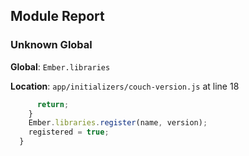 ## Module Report
### Unknown Global

**Global**: `Ember.libraries`

**Location**: `app/initializers/couch-version.js` at line 18

```js
      return;
    }
    Ember.libraries.register(name, version);
    registered = true;
  }
```
